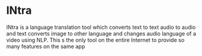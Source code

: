 # INtra
INtra is a language translation tool which converts text to text audio to audio and text converts image to other language and changes audio language of a video using  NLP. This s the only tool on the entire Internet to provide so many features on the same app
